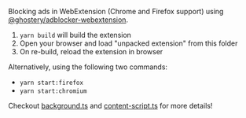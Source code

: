 Blocking ads in WebExtension (Chrome and Firefox support) using [@ghostery/adblocker-webextension](https://github.com/ghostery/adblocker/tree/master/packages/adblocker-webextension).

1. `yarn build` will build the extension
2. Open your browser and load "unpacked extension" from this folder
3. On re-build, reload the extension in browser

Alternatively, using the following two commands:

* `yarn start:firefox`
* `yarn start:chromium`

Checkout [background.ts](https://github.com/ghostery/adblocker/blob/master/packages/adblocker-webextension-example/background.ts) and [content-script.ts](https://github.com/ghostery/adblocker/blob/master/packages/adblocker-webextension-example/content-script.ts) for more details!
